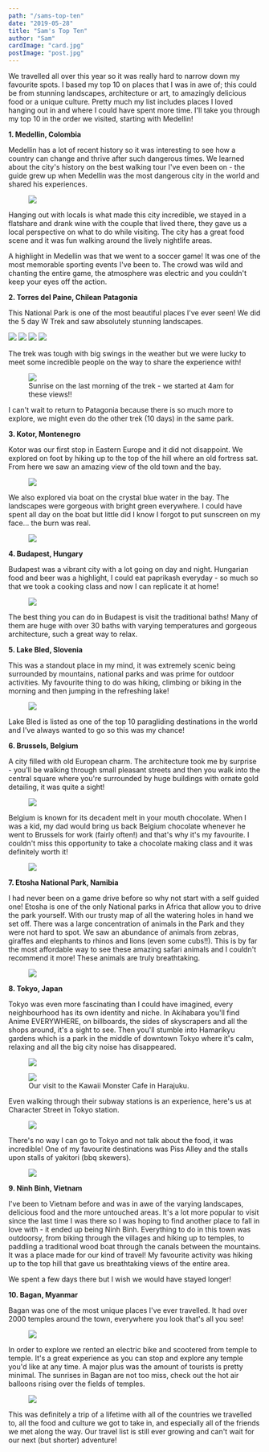 ```yaml
---
path: "/sams-top-ten"
date: "2019-05-28"
title: "Sam's Top Ten"
author: "Sam"
cardImage: "card.jpg"
postImage: "post.jpg"
---
```


We travelled all over this year so it was really hard to narrow down my favourite spots. I based my top 10 on places that I was in awe of; this could be from stunning landscapes, architecture or art, to amazingly delicious food or a unique culture. Pretty much my list includes places I loved hanging out in and where I could have spent more time. I'll take you through my top 10 in the order we visited, starting with Medellin!

**1. Medellin, Colombia**

Medellin has a lot of recent history so it was interesting to see how a country can change and thrive after such dangerous times. We learned about the city's history on the best walking tour I've even been on - the guide grew up when Medellin was the most dangerous city in the world and shared his experiences.

<figure>
  <img src="street_art.jpg" />
</figure>

Hanging out with locals is what made this city incredible, we stayed in a flatshare and drank wine with the couple that lived there, they gave us a local perspective on what to do while visiting. The city has a great food scene and it was fun walking around the lively nightlife areas.

A highlight in Medellin was that we went to a soccer game! It was one of the most memorable sporting events I've been to. The crowd was wild and chanting the entire game, the atmosphere was electric and you couldn't keep your eyes off the action.

<instagram uuid="Bf7J0QshZKF"></instagram>

**2. Torres del Paine, Chilean Patagonia**

This National Park is one of the most beautiful places I've ever seen! We did the 5 day W Trek and saw absolutely stunning landscapes.

<slideshow>
  <img src="patagonia1.jpg" />
  <img src="patagonia2.jpg" />
  <img src="patagonia3.jpeg" />
  <img src="patagonia4.jpg" />
</slideshow>

The trek was tough with big swings in the weather but we were lucky to meet some incredible people on the way to share the experience with!

<figure>
  <img src="torres.jpg" />
  <figcaption>Sunrise on the last morning of the trek - we started at 4am for these views!!</figcaption>
</figure>

I can't wait to return to Patagonia because there is so much more to explore, we might even do the other trek (10 days) in the same park.

**3. Kotor, Montenegro**

Kotor was our first stop in Eastern Europe and it did not disappoint. We explored on foot by hiking up to the top of the hill where an old fortress sat. From here we saw an amazing view of the old town and the bay.

<figure>
  <img src="kotor_hill.jpg" />
</figure>

We also explored via boat on the crystal blue water in the bay. The landscapes were gorgeous with bright green everywhere. I could have spent all day on the boat but little did I know I forgot to put sunscreen on my face… the burn was real.

<figure>
  <img src="kotor.jpeg" />
</figure>

**4. Budapest, Hungary**

Budapest was a vibrant city with a lot going on day and night. Hungarian food and beer was a highlight, I could eat paprikash everyday - so much so that we took a cooking class and now I can replicate it at home!

<figure>
  <img src="baths.jpeg" />
</figure>


The best thing you can do in Budapest is visit the traditional baths! Many of them are huge with over 30 baths with varying temperatures and gorgeous architecture, such a great way to relax.

**5. Lake Bled, Slovenia**

This was a standout place in my mind, it was extremely scenic being surrounded by mountains, national parks and was prime for outdoor activities. My favourite thing to do was hiking, climbing or biking in the morning and then jumping in the refreshing lake!

<figure>
  <img src="slovenia.jpg" />
</figure>

Lake Bled is listed as one of the top 10 paragliding destinations in the world and I've always wanted to go so this was my chance!

<instagram uuid="BkGKcvqH3FP"></instagram>

**6. Brussels, Belgium**

A city filled with old European charm. The architecture took me by surprise - you'll be walking through small pleasant streets and then you walk into the central square where you're surrounded by huge buildings with ornate gold detailing, it was quite a sight!

<figure>
  <img src="brussels.jpeg" />
</figure>

Belgium is known for its decadent melt in your mouth chocolate. When I was a kid, my dad would bring us back Belgium chocolate whenever he went to Brussels for work (fairly often!) and that's why it's my favourite. I couldn't miss this opportunity to take a chocolate making class and it was definitely worth it!

<figure>
  <img src="chocolate.jpeg" />
</figure>

**7. Etosha National Park, Namibia**

I had never been on a game drive before so why not start with a self guided one! Etosha is one of the only National parks in Africa that allow you to drive the park yourself. With our trusty map of all the watering holes in hand we set off. There was a large concentration of animals in the Park and they were not hard to spot. We saw an abundance of animals from zebras, giraffes and elephants to rhinos and lions (even some cubs!!). This is by far the most affordable way to see these amazing safari animals and I couldn't recommend it more! These animals are truly breathtaking.

<figure>
  <img src="elephant.jpeg" />
</figure>

**8. Tokyo, Japan**

Tokyo was even more fascinating than I could have imagined, every neighbourhood has its own identity and niche. In Akihabara you'll find Anime EVERYWHERE, on billboards, the sides of skyscrapers and all the shops around, it's a sight to see. Then you'll stumble into Hamarikyu gardens which is a park in the middle of downtown Tokyo where it's calm, relaxing and all the big city noise has disappeared.

<figure>
  <img src="hamarikyu.jpeg" />
</figure>

<figure>
  <img src="monster_cafe.jpg" />
  <figcaption>Our visit to the Kawaii Monster Cafe in Harajuku.</figcaption>
</figure>

Even walking through their subway stations is an experience, here's us at Character Street in Tokyo station.

<figure>
  <img src="character_street.jpg" />
</figure>

There's no way I can go to Tokyo and not talk about the food, it was incredible! One of my favourite destinations was Piss Alley and the stalls upon stalls of yakitori (bbq skewers).

<figure>
  <img src="piss_alley.jpg" />
</figure>

**9. Ninh Binh, Vietnam**

I've been to Vietnam before and was in awe of the varying landscapes, delicious food and the more untouched areas. It's a lot more popular to visit since the last time I was there so I was hoping to find another place to fall in love with - it ended up being Ninh Binh. Everything to do in this town was outdoorsy, from biking through the villages and hiking up to temples, to paddling a traditional wood boat through the canals between the mountains. It was a place made for our kind of travel! My favourite activity was hiking up to the top hill that gave us breathtaking views of the entire area.

<instagram uuid="BrC6KL-lRU6"></instagram>

We spent a few days there but I wish we would have stayed longer!

**10. Bagan, Myanmar**

Bagan was one of the most unique places I've ever travelled. It had over 2000 temples around the town, everywhere you look that's all you see!

<figure>
  <img src="bagan.jpg" />
</figure>

In order to explore we rented an electric bike and scootered from temple to temple. It's a great experience as you can stop and explore any temple you'd like at any time. A major plus was the amount of tourists is pretty minimal. The sunrises in Bagan are not too miss, check out the hot air balloons rising over the fields of temples.

<figure>
  <img src="balloons_over_bagan.jpg" />
</figure>

This was definitely a trip of a lifetime with all of the countries we travelled to, all the food and culture we got to take in, and especially all of the friends we met along the way. Our travel list is still ever growing and can't wait for our next (but shorter) adventure!
